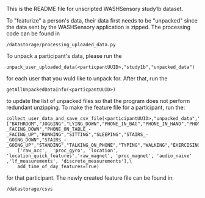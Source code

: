 This is the README file for unscripted WASHSensory study1b dataset. 

To "featurize" a person's data, their data first needs to be "unpacked" since the data 
sent by the WASHSensory application is zipped. The processing code can be found in 

```
/datastorage/processing_uploaded_data.py
```

To unpack a participant's data, please run the 

```
unpack_user_uploaded_data(<particpantUUID>,"study1b","unpacked_data")
```

for each user that you wuld like to unpack for. After that, run the 

```
getAllUnpackedDataInfo(<particpantUUID>)
```

to update the list of unpacked files so that the program does not perform redundant 
unzipping. To make the feature file for a participant, run the:

```
collect_user_data_and_save_csv_file(<participantUUID>,"unpacked_data","csvs",["BATHROOM","JOGGING","LYING_DOWN","PHONE_IN_BAG","PHONE_IN_HAND","PHONE_IN_POCKET","PHONE_ON_TABLE_-_FACING_DOWN","PHONE_ON_TABLE_-_FACING_UP","RUNNING","SITTING","SLEEPING","STAIRS_-_GOING_DOWN","STAIRS_-_GOING_UP","STANDING","TALKING_ON_PHONE","TYPING","WALKING","EXERCISING"],\
    ['raw_acc',  'proc_gyro', 'location', 'location_quick_features','raw_magnet', 'proc_magnet', 'audio_naive' ,'lf_measurements', 'discrete_measurements'],\
    add_time_of_day_features=True)
```

for that participant. The newly created feature file can be found in:

```
/datastorage/csvs
```


